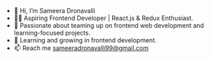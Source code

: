 - 👋 Hi, I’m Sameera Dronavalli
- 👨‍💻 Aspiring Frontend Developer | React.js & Redux Enthusiast.
- 👀 Passionate about teaming up on frontend web development and learning-focused projects.
- 🌱 Learning and growing in frontend development.
- 📫 Reach me sameeradronavalli99@gmail.com


<!---
SameeraDronavalli/SameeraDronavalli is a ✨ special ✨ repository because its `README.md` (this file) appears on your GitHub profile.
You can click the Preview link to take a look at your changes.
--->
